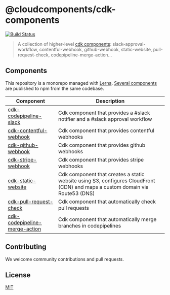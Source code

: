 # @cloudcomponents/cdk-components

[![Build Status](https://travis-ci.org/cloudcomponents/cdk-components.svg?branch=master)](https://travis-ci.org/cloudcomponents/cdk-components)

> A collection of higher-level [cdk components](https://github.com/awslabs/aws-cdk): slack-approval-workflow, contentful-webhook, github-webhook, static-website, pull-request-check, codepipeline-merge-action...

## Components

This repository is a monorepo managed with [Lerna](https://github.com/lerna/lerna). [Several components](/packages) are published to npm from the same codebase.

| Component                                                                | Description                                                                                                                  |
| ------------------------------------------------------------------------ | ---------------------------------------------------------------------------------------------------------------------------- |
| [cdk-codepipeline-slack](/packages/cdk-codepipeline-slack)               | Cdk component that provides a #slack notifier and a #slack approval workflow                                                 |
| [cdk-contentful-webhook](/packages/cdk-contentful-webhook)               | Cdk component that provides contentful webhooks                                                                              |
| [cdk-github-webhook](/packages/cdk-github-webhook)                       | Cdk component that provides github webhooks                                                                                  |
| [cdk-stripe-webhook](/packages/cdk-stripe-webhook)                       | Cdk component that provides stripe webhooks                                                                                  |
| [cdk-static-website](/packages/cdk-static-website)                       | Cdk component that creates a static website using S3, configures CloudFront (CDN) and maps a custom domain via Route53 (DNS) |
| [cdk-pull-request-check](/packages/cdk-pull-request-check)               | Cdk component that automatically check pull requests                                                                         |
| [cdk-codepipeline-merge-action](/packages/cdk-codepipeline-merge-action) | Cdk component that automatically merge branches in codepipelines                                                             |

## Contributing

We welcome community contributions and pull requests.

## License

[MIT](LICENSE)
